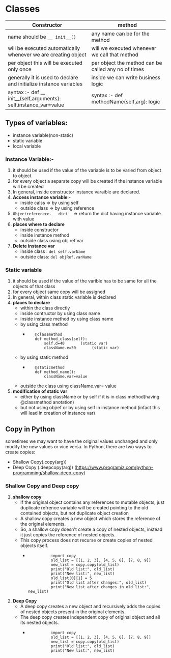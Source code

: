 # Classes

| **Constructor** |  **method** |                                                                                   
| --------------- | ----------- |                                                                                             
| name should be `__ init__()` | any name can be for the method |
| will be executed automatically whenever we are creating object | will we executed whenever we call that method |
| per object this will be executed only once | per object the method can be called any no of times |
| generally it is used to declare and initialize instance variables | inside we can write business logic | 
| syntax :-  def __ init__(self,arguments):  self.instance_var=value | syntax :- def methodName(self,arg): logic | 

## Types of variables:
- instance variable(non-static)
- static variable
- local variable

### Instance Variable:-
1. it should be used if the value of the variable is to be varied from object to object
2. for every object a separate copy will be created if the instance variable will be created
3. In general, inside constructor instance varaible are declared. 
4. **Access instance variable**:-
    - inside calss => by using self
    - outside class => by using reference 
5. `Objectreferenece.__ dict__`    =>   return the dict having instance variable with value
6. **places where to declare**
    - inside constructor
    - inside instance method
    - outside class using obj ref var
7. **Delete instance var**
    - inside class : `del self.varName`
    - outside class: `del objRef.varName`

### Static variable
1. it should be used if the value of the varible has to be same for all the objects of that class
2. for every object same copy will be assigned
3. In general, within class static variable is declared
4. **places to declare**
    - within the class directly
    - inside contructor by using class name
    - inside instance method by using class name
    - by using class method
        -        @classmethod                                                      
                 def method_class(self):                                    
                     self.d=40       (static var)                                   
                     className.e=50       (static var)        
    - by using static method
        -        @staticmethod                                                                                          
                 def method_name():                                                                
                     className.var=value   
    - outside the class using className.var= value                                               
5. **modification of static var**
    - either by using className or by self if it is in class method(having @classmethod anotation)
    - but not using objref or by using self in instance method (infact this will lead in creation of instance var)

## Copy in Python 
sometimes we may want to have the original values unchanged and only modify the new values or vice versa. In Python, there are two ways to create copies:
- Shallow Copy(.copy(arg))
- Deep Copy (.deepcopy(arg))
(https://www.programiz.com/python-programming/shallow-deep-copy)

### Shallow Copy and Deep copy
1. **shallow copy**   
    - If the original object contains any references to mutable objects, just duplicate  refrence variable will be created pointing to the old contained objects, but not duplicate object creation
    - A shallow copy creates a new object which stores the reference of the original elements.
    - So, a shallow copy doesn't create a copy of nested objects, instead it just copies the reference of nested objects. 
    - This copy process does not recurse or create copies of nested objects itself.
        -               import copy                                                                                               
                        old_list = [[1, 2, 3], [4, 5, 6], [7, 8, 9]]                                                                     
                        new_list = copy.copy(old_list)                                                                             
                        print("Old list:", old_list)                                                                    
                        print("New list:", new_list)
                        old_list[0][1] = 5
                        print("Old list after changes:", old_list)
                        print("New list after changes in old list:", new_list)

2. **Deep Copy**
    - A deep copy creates a new object and recursively adds the copies of nested objects present in the original elements.
    - The deep copy creates independent copy of original object and all its nested objects.
        -               import copy                                                                                               
                        old_list = [[1, 2, 3], [4, 5, 6], [7, 8, 9]]                                                                     
                        new_list = copy.copy(old_list)                                                                             
                        print("Old list:", old_list)                                                                    
                        print("New list:", new_list)
